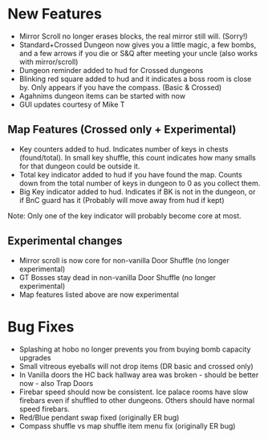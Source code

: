 # New Features

* Mirror Scroll no longer erases blocks, the real mirror still will. (Sorry!)
* Standard+Crossed Dungeon now gives you a little magic, a few bombs, and a few arrows if you die or S&Q after meeting your uncle (also works with mirror/scroll)
* Dungeon reminder added to hud for Crossed dungeons
* Blinking red square added to hud and it indicates a boss room is close by. Only appears if you have the compass. (Basic & Crossed)
* Agahnims dungeon items can be started with now
* GUI updates courtesy of Mike T

## Map Features (Crossed only + Experimental)

* Key counters added to hud. Indicates number of keys in chests (found/total). In small key shuffle, this count indicates how many smalls for that dungeon could be outside it.
* Total key indicator added to hud if you have found the map. Counts down from the total number of keys in dungeon to 0 as you collect them.
* Big Key indicator added to hud. Indicates if BK is not in the dungeon, or if BnC guard has it (Probably will move away from hud if kept)

Note: Only one of the key indicator will probably become core at most.

## Experimental changes

* Mirror scroll is now core for non-vanilla Door Shuffle (no longer experimental)
* GT Bosses stay dead in non-vanilla Door Shuffle (no longer experimental)
* Map features listed above are now experimental

# Bug Fixes

* Splashing at hobo no longer prevents you from buying bomb capacity upgrades
* Small vitreous eyeballs will not drop items (DR basic and crossed only)
* In Vanilla doors the HC back hallway area was broken - should be better now - also Trap Doors
* Firebar speed should now be consistent. Ice palace rooms have slow firebars even if shuffled to other dungeons. Others should have normal speed firebars.
* Red/Blue pendant swap fixed (originally ER bug)
* Compass shuffle vs map shuffle item menu fix (originally ER bug)
